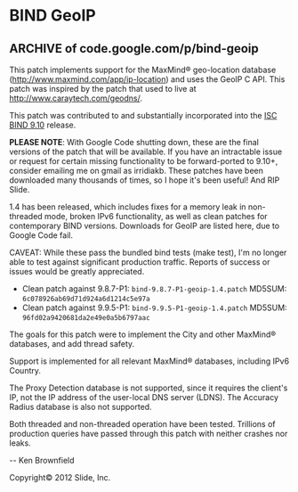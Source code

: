 # BIND GeoIP
## ARCHIVE of code.google.com/p/bind-geoip

This patch implements support for the MaxMind® geo-location database (http://www.maxmind.com/app/ip-location) and uses the GeoIP C API. This patch was inspired by the patch that used to live at http://www.caraytech.com/geodns/.

This patch was contributed to and substantially incorporated into the [ISC BIND 9.10](https://www.isc.org/downloads/bind/bind-9-10-new-features/) release.

**PLEASE NOTE**: With Google Code shutting down, these are the final versions of the patch that will be available. If you have an intractable issue or request for certain missing functionality to be forward-ported to 9.10+, consider emailing me on gmail as irridiakb. These patches have been downloaded many thousands of times, so I hope it's been useful! And RIP Slide.

1.4 has been released, which includes fixes for a memory leak in non-threaded mode, broken IPv6 functionality, as well as clean patches for contemporary BIND versions. Downloads for GeoIP are listed here, due to Google Code fail.

CAVEAT: While these pass the bundled bind tests (make test), I'm no longer able to test against significant production traffic. Reports of success or issues would be greatly appreciated.

* Clean patch against 9.8.7-P1: `bind-9.8.7-P1-geoip-1.4.patch`   MD5SUM: `6c078926ab69d71d924a6d1214c5e97a`
* Clean patch against 9.9.5-P1: `bind-9.9.5-P1-geoip-1.4.patch`   MD5SUM: `96fd02a9420681da2e49e0a5b6797aac`

The goals for this patch were to implement the City and other MaxMind® databases, and add thread safety.

Support is implemented for all relevant MaxMind® databases, including IPv6 Country.

The Proxy Detection database is not supported, since it requires the client's IP, not the IP address of the user-local DNS server (LDNS). The Accuracy Radius database is also not supported.

Both threaded and non-threaded operation have been tested. Trillions of production queries have passed through this patch with neither crashes nor leaks.

-- Ken Brownfield

Copyright© 2012 Slide, Inc.
